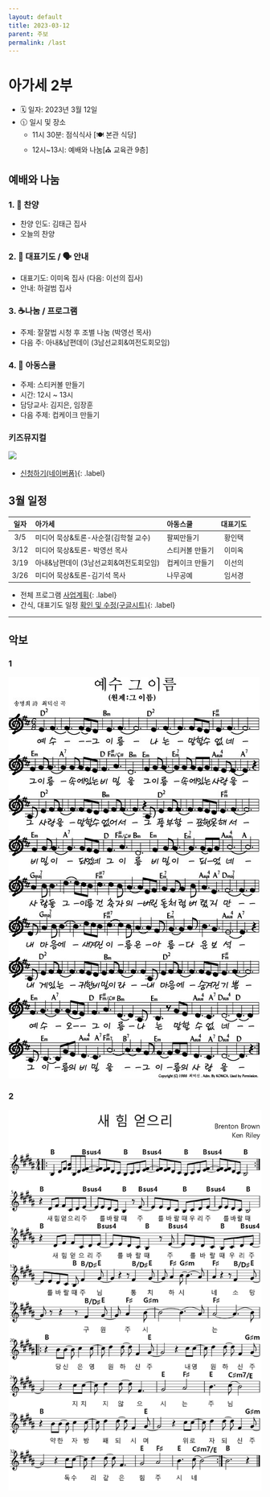 ```yaml
---
layout: default
title: 2023-03-12
parent: 주보
permalink: /last
---
```


# 아가세 2부
- 🗓️ 일자: 2023년 3월 12일
- 🕦 일시 및 장소
  -  11시 30분: 점식식사 [🍽️ 본관 식당]
  -  12시~13시: 예배와 나눔[⛪ 교육관 9층]

## 예배와 나눔

### 1. 🎤 찬양
- 찬양 인도: 김태근 집사
- 오늘의 찬양
  <!-- - 예수 그 이름 🎵 [악보보기(1)](#1){: .label} -->
  <!-- - 새 힘 얻으리 🎵 [악보보기(2)](#2){: .label} -->
<!-- - 찬양 영상: 📺 [유튜브(새창)](https://www.youtube.com/playlist?list=PLb8xb_lIoJ_HK2A0LogV1LJuPCdc6u5QD){: .label} -->

### 2. 🙏 대표기도 / 🗣️ 안내
- 대표기도: 이미옥 집사 (다음: 이선의 집사)
- 안내: 하걸범 집사

### 3. ☕나눔 / 프로그램
- 주제: 잘잘법 시청 후 조별 나눔 (박영선 목사)
- 다음 주: 아내&남편데이 (3남선교회&여전도회모임)

### 4. 🏫 아동스쿨
- 주제: 스티커볼 만들기
- 시간: 12시 ~ 13시
- 담당교사: 김지은, 임장훈
- 다음 주제: 컵케이크 만들기

### 키즈뮤지컬
![](attachments/kid_musical.jpeg)
- [신청하기(네이버폼)](https://form.office.naver.com/form/responseView.cmd?formkey=NDgwMTA3MWUtY2QyOC00M2E3LWJiZTEtNjNlM2FjODdlM2Zm&sourceId=urlshare){: .label}

## 3월 일정

|일자| 아가세| 아동스쿨 | 대표기도 |
|:---:|:-------------------------------------------|:----|:----:|
| 3/5 | 미디어 묵상&토론-사순절(김학철 교수) | 팔찌만들기 | 황인택 |
| 3/12 | 미디어 묵상&토론- 박영선 목사| 스티커볼 만들기| 이미옥 |
| 3/19 | 아내&남편데이 (3남선교회&여전도회모임)| 컵케이크 만들기| 이선의 |
| 3/26 | 미디어 묵상&토론-김기석 목사| 나무공예| 임서경 |

- 전체 프로그램 [사업계획](schedule){: .label}
- 간식, 대표기도 일정 [확인 및 수정(구글시트)](https://docs.google.com/spreadsheets/d/1lbI19_aBxfNdhaPLaUOwoYV0HYdjHeSiXNjnpaHt0dw/edit?usp=sharing){: .label}

---

## 악보

### 1
![](attachments/2023-03-05_1.jpeg)

### 2
![](attachments/2023-03-05_2.png)
